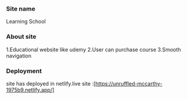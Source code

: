 
### Site name
Learning School

### About site
1.Educational website like udemy
2.User can purchase course
3.Smooth navigation

 
### Deployment
site has deployed in netlify.live site :[https://unruffled-mccarthy-1975b9.netlify.app/]

 